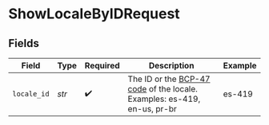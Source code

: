 # ShowLocaleByIDRequest


## Fields

| Field                                                                                                                       | Type                                                                                                                        | Required                                                                                                                    | Description                                                                                                                 | Example                                                                                                                     |
| --------------------------------------------------------------------------------------------------------------------------- | --------------------------------------------------------------------------------------------------------------------------- | --------------------------------------------------------------------------------------------------------------------------- | --------------------------------------------------------------------------------------------------------------------------- | --------------------------------------------------------------------------------------------------------------------------- |
| `locale_id`                                                                                                                 | *str*                                                                                                                       | :heavy_check_mark:                                                                                                          | The ID or the [BCP-47 code](https://en.wikipedia.org/wiki/IETF_language_tag) of the locale. Examples: es-419, en-us, pr-br<br/> | es-419                                                                                                                      |
